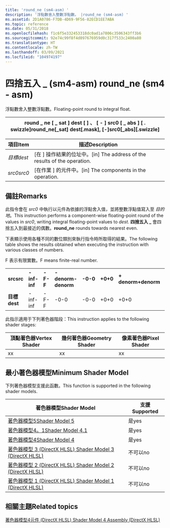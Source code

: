 ```yaml
---
title: 'round_ne (sm4-asm) '
description: '浮點數舍入整數浮點數。 |round_ne (sm4-asm) '
ms.assetid: 2D1A0786-F7DB-4D69-9F56-82ECD1EE7ABA
ms.topic: reference
ms.date: 05/31/2018
ms.openlocfilehash: f1c6f5e332453318dc0ad1a7806c3506343ff3b6
ms.sourcegitcommit: 92e74c99f8f4d097676959d0c317f533c2400a80
ms.translationtype: HT
ms.contentlocale: zh-TW
ms.lasthandoff: 03/09/2021
ms.locfileid: "104974197"
---
```

# <a name="round_ne-sm4---asm"></a><span data-ttu-id="8c89f-104">四捨五入 \_ (sm4-asm) </span><span class="sxs-lookup"><span data-stu-id="8c89f-104">round\_ne (sm4 - asm)</span></span>

<span data-ttu-id="8c89f-105">浮點數舍入整數浮點數。</span><span class="sxs-lookup"><span data-stu-id="8c89f-105">Floating-point round to integral float.</span></span>



| <span data-ttu-id="8c89f-106">round \_ ne \[ \_ sat \] dest \[ \] 、 \[ - \] src0 \[ \_ abs \] \[ . swizzle\]</span><span class="sxs-lookup"><span data-stu-id="8c89f-106">round\_ne\[\_sat\] dest\[.mask\], \[-\]src0\[\_abs\]\[.swizzle\]</span></span> |
|------------------------------------------------------------------|



 



| <span data-ttu-id="8c89f-107">項目</span><span class="sxs-lookup"><span data-stu-id="8c89f-107">Item</span></span>                                                            | <span data-ttu-id="8c89f-108">描述</span><span class="sxs-lookup"><span data-stu-id="8c89f-108">Description</span></span>                                                    |
|-----------------------------------------------------------------|----------------------------------------------------------------|
| <span data-ttu-id="8c89f-109"><span id="dest"></span><span id="DEST"></span>*目標*</span><span class="sxs-lookup"><span data-stu-id="8c89f-109"><span id="dest"></span><span id="DEST"></span>*dest*</span></span><br/> | <span data-ttu-id="8c89f-110">\[在 \] 操作結果的位址中。</span><span class="sxs-lookup"><span data-stu-id="8c89f-110">\[in\] The address of the results of the operation.</span></span><br/> |
| <span data-ttu-id="8c89f-111"><span id="src0"></span><span id="SRC0"></span>*src0*</span><span class="sxs-lookup"><span data-stu-id="8c89f-111"><span id="src0"></span><span id="SRC0"></span>*src0*</span></span><br/> | <span data-ttu-id="8c89f-112">\[在作業 \] 的元件中。</span><span class="sxs-lookup"><span data-stu-id="8c89f-112">\[in\] The components in the operation.</span></span><br/>             |



 

## <a name="remarks"></a><span data-ttu-id="8c89f-113">備註</span><span class="sxs-lookup"><span data-stu-id="8c89f-113">Remarks</span></span>

<span data-ttu-id="8c89f-114">此指令會在 *src0* 中執行以元件為依據的浮點舍入值，並將整數浮點值寫入至 *目的地*。</span><span class="sxs-lookup"><span data-stu-id="8c89f-114">This instruction performs a component-wise floating-point round of the values in *src0*, writing integral floating-point values to *dest*.</span></span> <span data-ttu-id="8c89f-115">**四捨五入 \_** 會四捨五入到最接近的偶數。</span><span class="sxs-lookup"><span data-stu-id="8c89f-115">**round\_ne** rounds towards nearest even.</span></span>

<span data-ttu-id="8c89f-116">下表顯示使用各種不同的數位類別來執行指令時所取得的結果。</span><span class="sxs-lookup"><span data-stu-id="8c89f-116">The following table shows the results obtained when executing the instruction with various classes of numbers.</span></span>

<span data-ttu-id="8c89f-117">F 表示有限實數。</span><span class="sxs-lookup"><span data-stu-id="8c89f-117">F means finite-real number.</span></span>



|          |          |        |             |        |        |             |        |          |         |
|----------|----------|--------|-------------|--------|--------|-------------|--------|----------|---------|
| <span data-ttu-id="8c89f-118">**src**</span><span class="sxs-lookup"><span data-stu-id="8c89f-118">**src**</span></span>  | <span data-ttu-id="8c89f-119">**-inf**</span><span class="sxs-lookup"><span data-stu-id="8c89f-119">**-inf**</span></span> | <span data-ttu-id="8c89f-120">**-F**</span><span class="sxs-lookup"><span data-stu-id="8c89f-120">**-F**</span></span> | <span data-ttu-id="8c89f-121">**-denorm**</span><span class="sxs-lookup"><span data-stu-id="8c89f-121">**-denorm**</span></span> | <span data-ttu-id="8c89f-122">**-0**</span><span class="sxs-lookup"><span data-stu-id="8c89f-122">**-0**</span></span> | <span data-ttu-id="8c89f-123">**+0**</span><span class="sxs-lookup"><span data-stu-id="8c89f-123">**+0**</span></span> | <span data-ttu-id="8c89f-124">**+ denorm**</span><span class="sxs-lookup"><span data-stu-id="8c89f-124">**+denorm**</span></span> | <span data-ttu-id="8c89f-125">**+ F**</span><span class="sxs-lookup"><span data-stu-id="8c89f-125">**+F**</span></span> | <span data-ttu-id="8c89f-126">**+ inf**</span><span class="sxs-lookup"><span data-stu-id="8c89f-126">**+inf**</span></span> | <span data-ttu-id="8c89f-127">**NaN**</span><span class="sxs-lookup"><span data-stu-id="8c89f-127">**NaN**</span></span> |
| <span data-ttu-id="8c89f-128">**目標**</span><span class="sxs-lookup"><span data-stu-id="8c89f-128">**dest**</span></span> | <span data-ttu-id="8c89f-129">-inf</span><span class="sxs-lookup"><span data-stu-id="8c89f-129">-inf</span></span>     | <span data-ttu-id="8c89f-130">-F</span><span class="sxs-lookup"><span data-stu-id="8c89f-130">-F</span></span>     | <span data-ttu-id="8c89f-131">-0</span><span class="sxs-lookup"><span data-stu-id="8c89f-131">-0</span></span>          | <span data-ttu-id="8c89f-132">-0</span><span class="sxs-lookup"><span data-stu-id="8c89f-132">-0</span></span>     | <span data-ttu-id="8c89f-133">+0</span><span class="sxs-lookup"><span data-stu-id="8c89f-133">+0</span></span>     | <span data-ttu-id="8c89f-134">+0</span><span class="sxs-lookup"><span data-stu-id="8c89f-134">+0</span></span>          | <span data-ttu-id="8c89f-135">+F</span><span class="sxs-lookup"><span data-stu-id="8c89f-135">+F</span></span>     | <span data-ttu-id="8c89f-136">+inf</span><span class="sxs-lookup"><span data-stu-id="8c89f-136">+inf</span></span>     | <span data-ttu-id="8c89f-137">NaN</span><span class="sxs-lookup"><span data-stu-id="8c89f-137">NaN</span></span>     |



 

<span data-ttu-id="8c89f-138">此指示適用于下列著色器階段：</span><span class="sxs-lookup"><span data-stu-id="8c89f-138">This instruction applies to the following shader stages:</span></span>



| <span data-ttu-id="8c89f-139">頂點著色器</span><span class="sxs-lookup"><span data-stu-id="8c89f-139">Vertex Shader</span></span> | <span data-ttu-id="8c89f-140">幾何著色器</span><span class="sxs-lookup"><span data-stu-id="8c89f-140">Geometry Shader</span></span> | <span data-ttu-id="8c89f-141">像素著色器</span><span class="sxs-lookup"><span data-stu-id="8c89f-141">Pixel Shader</span></span> |
|---------------|-----------------|--------------|
| <span data-ttu-id="8c89f-142">x</span><span class="sxs-lookup"><span data-stu-id="8c89f-142">x</span></span>             | <span data-ttu-id="8c89f-143">x</span><span class="sxs-lookup"><span data-stu-id="8c89f-143">x</span></span>               | <span data-ttu-id="8c89f-144">x</span><span class="sxs-lookup"><span data-stu-id="8c89f-144">x</span></span>            |



 

## <a name="minimum-shader-model"></a><span data-ttu-id="8c89f-145">最小著色器模型</span><span class="sxs-lookup"><span data-stu-id="8c89f-145">Minimum Shader Model</span></span>

<span data-ttu-id="8c89f-146">下列著色器模型支援此函數。</span><span class="sxs-lookup"><span data-stu-id="8c89f-146">This function is supported in the following shader models.</span></span>



| <span data-ttu-id="8c89f-147">著色器模型</span><span class="sxs-lookup"><span data-stu-id="8c89f-147">Shader Model</span></span>                                              | <span data-ttu-id="8c89f-148">支援</span><span class="sxs-lookup"><span data-stu-id="8c89f-148">Supported</span></span> |
|-----------------------------------------------------------|-----------|
| [<span data-ttu-id="8c89f-149">著色器模型5</span><span class="sxs-lookup"><span data-stu-id="8c89f-149">Shader Model 5</span></span>](d3d11-graphics-reference-sm5.md)        | <span data-ttu-id="8c89f-150">是</span><span class="sxs-lookup"><span data-stu-id="8c89f-150">yes</span></span>       |
| [<span data-ttu-id="8c89f-151">著色器模型4。1</span><span class="sxs-lookup"><span data-stu-id="8c89f-151">Shader Model 4.1</span></span>](dx-graphics-hlsl-sm4.md)              | <span data-ttu-id="8c89f-152">是</span><span class="sxs-lookup"><span data-stu-id="8c89f-152">yes</span></span>       |
| [<span data-ttu-id="8c89f-153">著色器模型4</span><span class="sxs-lookup"><span data-stu-id="8c89f-153">Shader Model 4</span></span>](dx-graphics-hlsl-sm4.md)                | <span data-ttu-id="8c89f-154">是</span><span class="sxs-lookup"><span data-stu-id="8c89f-154">yes</span></span>       |
| [<span data-ttu-id="8c89f-155">著色器模型 3 (DirectX HLSL) </span><span class="sxs-lookup"><span data-stu-id="8c89f-155">Shader Model 3 (DirectX HLSL)</span></span>](dx-graphics-hlsl-sm3.md) | <span data-ttu-id="8c89f-156">不可以</span><span class="sxs-lookup"><span data-stu-id="8c89f-156">no</span></span>        |
| [<span data-ttu-id="8c89f-157">著色器模型 2 (DirectX HLSL) </span><span class="sxs-lookup"><span data-stu-id="8c89f-157">Shader Model 2 (DirectX HLSL)</span></span>](dx-graphics-hlsl-sm2.md) | <span data-ttu-id="8c89f-158">不可以</span><span class="sxs-lookup"><span data-stu-id="8c89f-158">no</span></span>        |
| [<span data-ttu-id="8c89f-159">著色器模型 1 (DirectX HLSL) </span><span class="sxs-lookup"><span data-stu-id="8c89f-159">Shader Model 1 (DirectX HLSL)</span></span>](dx-graphics-hlsl-sm1.md) | <span data-ttu-id="8c89f-160">不可以</span><span class="sxs-lookup"><span data-stu-id="8c89f-160">no</span></span>        |



 

## <a name="related-topics"></a><span data-ttu-id="8c89f-161">相關主題</span><span class="sxs-lookup"><span data-stu-id="8c89f-161">Related topics</span></span>

<dl> <dt>

[<span data-ttu-id="8c89f-162">著色器模型4元件 (DirectX HLSL) </span><span class="sxs-lookup"><span data-stu-id="8c89f-162">Shader Model 4 Assembly (DirectX HLSL)</span></span>](dx-graphics-hlsl-sm4-asm.md)
</dt> </dl>

 

 





